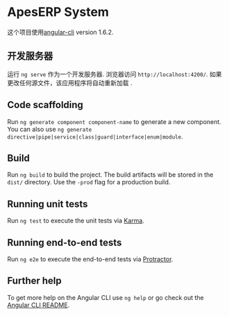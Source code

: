 # ApesERP System

这个项目使用[angular-cli](https://github.com/angular/angular-cli) version 1.6.2.

## 开发服务器

运行 `ng serve` 作为一个开发服务器. 浏览器访问 `http://localhost:4200/`. 如果更改任何源文件，该应用程序将自动重新加载
.

## Code scaffolding

Run `ng generate component component-name` to generate a new component. You can also use `ng generate directive|pipe|service|class|guard|interface|enum|module`.

## Build

Run `ng build` to build the project. The build artifacts will be stored in the `dist/` directory. Use the `-prod` flag for a production build.

## Running unit tests

Run `ng test` to execute the unit tests via [Karma](https://karma-runner.github.io).

## Running end-to-end tests

Run `ng e2e` to execute the end-to-end tests via [Protractor](http://www.protractortest.org/).

## Further help

To get more help on the Angular CLI use `ng help` or go check out the [Angular CLI README](https://github.com/angular/angular-cli/blob/master/README.md).
